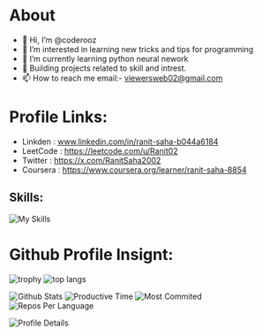 
# About
- 👋 Hi, I’m @coderooz
- 👀 I’m interested in learning new tricks and tips for programming
- 🌱 I’m currently learning python neural nework
- 📑 Building projects related to skill and intrest.
- 📫 How to reach me email:- viewersweb02@gmail.com
<!---- 💞️ I’m looking to collaborate on (currently at none) --->

# Profile Links:
- Linkden : www.linkedin.com/in/ranit-saha-b044a6184
- LeetCode : https://leetcode.com/u/Ranit02
- Twitter : https://x.com/RanitSaha2002
- Coursera : https://www.coursera.org/learner/ranit-saha-8854

## Skills:
![My Skills](https://skillicons.dev/icons?i=html,css,tailwind,bootstrap,js,nodejs,mongodb,md,git,github,vscode,postman,stackoverflow&perline=13)

# Github Profile Insignt:
![trophy](https://github-profile-trophy.vercel.app/?username=coderooz&theme=darkhub&column=3&row=2&title=-Issues,-Reviews)
![top langs](https://github-readme-stats.vercel.app/api/top-langs?username=coderooz&hide_border=false&no-bg=true&no-frame=true&theme=dark)

<!--![Stat](https://bad-apple-github-readme.vercel.app/api?username=coderooz&show_icons=true&icon_color=00b3ff&theme=blue-green&title_color=00b3ff) -->
![Github Stats](https://github-profile-summary-cards.vercel.app/api/cards/stats?username=coderooz&theme=2077) 
![Productive Time](https://github-profile-summary-cards.vercel.app/api/cards/productive-time?username=coderooz&theme=2077&utcOffset=5.30)
![Most Commited](http://github-profile-summary-cards.vercel.app/api/cards/most-commit-language?username=coderooz&theme=2077) 
![Repos Per Language](http://github-profile-summary-cards.vercel.app/api/cards/repos-per-language?username=coderooz&theme=2077)

![Profile Details](http://github-profile-summary-cards.vercel.app/api/cards/profile-details?username=coderooz&theme=2077)
<!---
coderooz/coderooz is a ✨ special ✨ repository because its `README.md` (this file) appears on your GitHub profile.
You can click the Preview link to take a look at your changes.
--->
